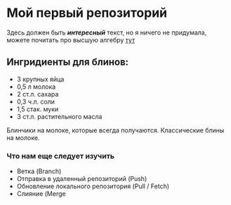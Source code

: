 # Мой первый репозиторий
Здесь должен быть ***интересный*** текст, но я ничего не придумала, можете почитать про высшую алгебру [тут](https://dep_vipm.pnzgu.ru/files/dep_vipm.pnzgu.ru/books/ova_kudryashova.pdf) 
## Ингридиенты для блинов:
* 3 крупных яйца
* 0,5 л молока
* 2 ст.л. сахара
* 0,3 ч.л. соли
* 1,5 стак. муки
* 3 ст.л. растительного масла

Блинчики на молоке, которые всегда получаются. Классические блины на молоке.

### Что нам еще следует изучить
* Ветка (Branch)
* Отправка в удаленный репозиторий (Push)
* Обновление локального репозитория (Pull / Fetch)
* Слияние (Merge
